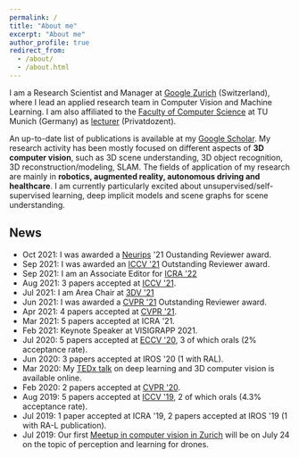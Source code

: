 ```yaml
---
permalink: /
title: "About me"
excerpt: "About me"
author_profile: true
redirect_from: 
  - /about/
  - /about.html
---
```


I am a Research Scientist and Manager at [Google Zurich](https://research.google/people/FedericoTombari/) (Switzerland), where I lead an applied research team in Computer Vision and Machine Learning. I am also affiliated to the [Faculty of Computer Science](https://www.in.tum.de/startseite/) at TU Munich (Germany) as [lecturer](https://www.in.tum.de/campar/members/senior-research-scientists/federico-tombari/) (Privatdozent). 

An up-to-date list of publications is available at my [Google Scholar](https://scholar.google.de/citations?user=TFsE4BIAAAAJ&hl=en). My research activity has been mostly focused on different aspects of **3D computer vision**, such as 3D scene understanding, 3D object recognition, 3D reconstruction/modeling, SLAM. The fields of application of my research are mainly in **robotics, augmented reality, autonomous driving and healthcare**. I am currently particularly excited about unsupervised/self-supervised learning, deep implicit models and scene graphs for scene understanding. 


## News

* Oct 2021: I was awarded a [Neurips](https://nips.cc/Conferences/2021/) '21 Oustanding Reviewer award.
* Sep 2021: I was awarded an [ICCV '21](http://iccv2021.thecvf.com/) Outstanding Reviewer award.
* Sep 2021: I am an Associate Editor for [ICRA '22](https://www.icra2022.org/)
* Aug 2021: 3 papers accepted at [ICCV '21](http://iccv2021.thecvf.com/).
* Jul 2021: I am Area Chair at [3DV '21](https://3dv2021.surrey.ac.uk/)
* Jun 2021: I was awarded a [CVPR '21](https://cvpr2021.thecvf.com/) Outstanding Reviewer award.
* Apr 2021: 4 papers accepted at [CVPR '21](https://cvpr2021.thecvf.com/).
* Mar 2021: 5 papers accepted at ICRA '21.
* Feb 2021: Keynote Speaker at VISIGRAPP 2021.
* Jul 2020: 5 papers accepted at [ECCV '20](https://eccv2020.eu/), 3 of which orals (2% acceptance rate).
* Jun 2020: 3 papers accepted at IROS '20 (1 with RAL).
* Mar 2020: My [TEDx talk](https://www.youtube.com/watch?v=MQ0sdYjUpDU) on deep learning and 3D computer vision is available online.
* Feb 2020: 2 papers accepted at [CVPR '20](https://cvpr2020.thecvf.com/).
* Aug 2019: 5 papers accepted at [ICCV '19](https://iccv2019.thecvf.com/), 2 of which orals (4.3% acceptance rate).
* Jul 2019: 1 paper accepted at ICRA '19, 2 papers accepted at IROS '19 (1 with RA-L publication).
* Jul 2019: Our first [Meetup in computer vision in Zurich](https://www.meetup.com/ComputerVisionZurich/) will be on July 24 on the topic of perception and learning for drones.
